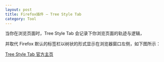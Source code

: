 ```yaml
---
layout: post
title: Firefox插件 – Tree Style Tab
category: Tool
---
```


当你在浏览页面时，Tree Style Tab 会记录下你浏览页面的轨迹与逻辑，

并取代 Firefox 默认的标签栏以树状的形式显示在浏览器窗口左侧，如下图所示：

[Tree Style Tab 官方主页](https://addons.mozilla.org/zh-CN/firefox/addon/5890/)
